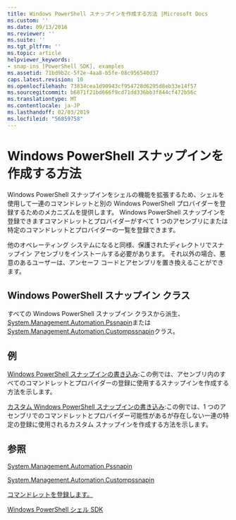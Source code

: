 ```yaml
---
title: Windows PowerShell スナップインを作成する方法 |Microsoft Docs
ms.custom: ''
ms.date: 09/13/2016
ms.reviewer: ''
ms.suite: ''
ms.tgt_pltfrm: ''
ms.topic: article
helpviewer_keywords:
- snap-ins [PowerShell SDK], examples
ms.assetid: 71bd9b2c-5f2e-4aa8-b5fe-08c956540d37
caps.latest.revision: 10
ms.openlocfilehash: 73834cea1d90943cf954728d6295d8eb33e14f57
ms.sourcegitcommit: b6871f21bd666f9cd71dd336bb3f844cf472b56c
ms.translationtype: MT
ms.contentlocale: ja-JP
ms.lasthandoff: 02/03/2019
ms.locfileid: "56859758"
---
```

# <a name="how-to-create-a-windows-powershell-snap-in"></a>Windows PowerShell スナップインを作成する方法

Windows PowerShell スナップインをシェルの機能を拡張するため、シェルを使用して一連のコマンドレットと別の Windows PowerShell プロバイダーを登録するためのメカニズムを提供します。 Windows PowerShell スナップインを登録できますコマンドレットとプロバイダーがすべて 1 つのアセンブリにまたは特定のコマンドレットとプロバイダーの一覧を登録できます。

他のオペレーティング システムになると同様、保護されたディレクトリでスナップイン アセンブリをインストールする必要があります。 それ以外の場合、悪意のあるユーザーは、アンセーフ コードとアセンブリを置き換えることができます。

## <a name="windows-powershell-snap-in-classes"></a>Windows PowerShell スナップイン クラス

すべての Windows PowerShell スナップイン クラスから派生、 [System.Management.Automation.Pssnapin](/dotnet/api/System.Management.Automation.PSSnapIn)または[System.Management.Automation.Custompssnapin](/dotnet/api/System.Management.Automation.CustomPSSnapIn)クラス。

## <a name="examples"></a>例

[Windows PowerShell スナップインの書き込み](./writing-a-windows-powershell-snap-in.md):この例では、アセンブリ内のすべてのコマンドレットとプロバイダーの登録に使用するスナップインを作成する方法を示します。

[カスタム Windows PowerShell スナップインの書き込み](./writing-a-custom-windows-powershell-snap-in.md):この例では、1 つのアセンブリでのコマンドレットとプロバイダー可能性があるが存在しない一連の特定の登録に使用されるカスタム スナップインを作成する方法を示します。

## <a name="see-also"></a>参照

[System.Management.Automation.Pssnapin](/dotnet/api/System.Management.Automation.PSSnapIn)

[System.Management.Automation.Custompssnapin](/dotnet/api/System.Management.Automation.CustomPSSnapIn)

[コマンドレットを登録します。](./registering-cmdlets.md)

[Windows PowerShell シェル SDK](../windows-powershell-reference.md)

